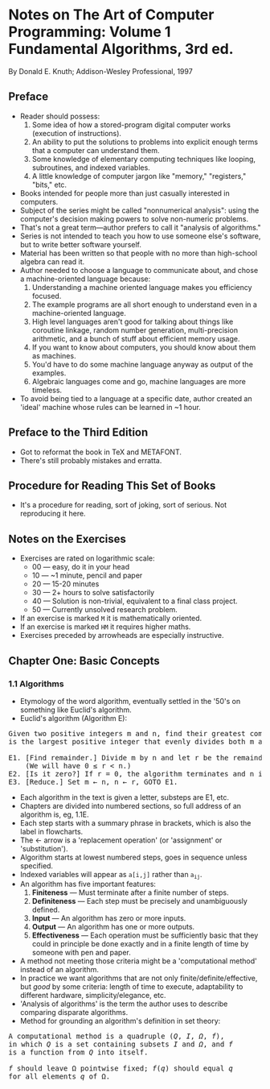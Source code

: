 # Notes on The Art of Computer Programming: Volume 1 Fundamental Algorithms, 3rd ed.

By Donald E. Knuth; Addison-Wesley Professional, 1997

## Preface

* Reader should possess:
    1. Some idea of how a stored-program digital computer works (execution of instructions).
    1. An ability to put the solutions to problems into explicit enough terms that a computer can understand them.
    1. Some knowledge of elementary computing techniques like looping, subroutines, and indexed variables.
    1. A little knowledge of computer jargon like "memory," "registers," "bits," etc.
* Books intended for people more than just casually interested in computers.
* Subject of the series might be called "nonnumerical analysis": using the computer's decision making powers to solve non-numeric problems.
* That's not a great term&mdash;author prefers to call it "analysis of algorithms."
* Series is not intended to teach you how to use someone else's software, but to write better software yourself.
* Material has been written so that people with no more than high-school algebra can read it.
* Author needed to choose a language to communicate about, and chose a machine-oriented language because:
    1. Understanding a machine oriented language makes you efficiency focused.
    1. The example programs are all short enough to understand even in a machine-oriented language.
    1. High level languages aren't good for talking about things like coroutine linkage, random number generation, multi-precision arithmetic, and a bunch of stuff about efficient memory usage.
    1. If you want to know about computers, you should know about them as machines.
    1. You'd have to do some machine language anyway as output of the examples.
    1. Algebraic languages come and go, machine languages are more timeless.
* To avoid being tied to a language at a specific date, author created an 'ideal' machine whose rules can be learned in ~1 hour.

## Preface to the Third Edition

* Got to reformat the book in TeX and METAFONT.
* There's still probably mistakes and erratta.

## Procedure for Reading This Set of Books

* It's a procedure for reading, sort of joking, sort of serious. Not reproducing it here.

## Notes on the Exercises

* Exercises are rated on logarithmic scale:
    * 00 &mdash; easy, do it in your head
    * 10 &mdash; ~1 minute, pencil and paper
    * 20 &mdash; 15-20 minutes
    * 30 &mdash; 2+ hours to solve satisfactorily
    * 40 &mdash; Solution is non-trivial, equivalent to a final class project.
    * 50 &mdash; Currently unsolved research problem.
* If an exercise is marked `M` it is mathematically oriented.
* If an exercise is marked `HM` it requires higher maths.
* Exercises preceded by arrowheads are especially instructive.

## Chapter One: Basic Concepts

### 1.1 Algorithms

* Etymology of the word algorithm, eventually settled in the '50's on something like Euclid's algorithm.
* Euclid's algorithm (Algorithm E):

<pre>
Given two positive integers m and n, find their greatest common divisor, which
is the largest positive integer that evenly divides both m and n.

E1. [Find remainder.] Divide m by n and let r be the remainder.
    (We will have 0 &le; r &lt; n.)
E2. [Is it zero?] If r = 0, the algorithm terminates and n is the answer.
E3. [Reduce.] Set m &larr; n, n &larr; r, GOTO E1.
</pre>

* Each algorithm in the text is given a letter, substeps are E1, etc.
* Chapters are divided into numbered sections, so full address of an algorithm is, eg, 1.1E.
* Each step starts with a summary phrase in brackets, which is also the label in flowcharts.
* The &larr; arrow is a 'replacement operation' (or 'assignment' or 'substitution').
* Algorithm starts at lowest numbered steps, goes in sequence unless specified.
* Indexed variables will appear as <code>a[i,j]</code> rather than <code>a<sub>ij</sub></code>.
* An algorithm has five important features:
    1. **Finiteness** &mdash; Must terminate after a finite number of steps.
    1. **Definiteness** &mdash; Each step must be precisely and unambiguously defined.
    1. **Input** &mdash; An algorithm has zero or more inputs.
    1. **Output** &mdash; An algorithm has one or more outputs.
    1. **Effectiveness** &mdash; Each operation must be sufficiently basic that they could in principle be done exactly and in a finite length of time by someone with pen and paper.
* A method not meeting those criteria might be a 'computational method' instead of an algorithm.
* In practice we want algorithms that are not only finite/definite/effective, but _good_ by some criteria: length of time to execute, adaptability to different hardware, simplicity/elegance, etc.
* 'Analysis of algorithms' is the term the author uses to describe comparing disparate algorithms.
* Method for grounding an algorithm's definition in set theory:

<pre>
A computational method is a quadruple (<i>Q</i>, <i>I</i>, <i>&Omega;</i>, <i>f</i>),
in which <i>Q</i> is a set containing subsets <i>I</i> and <i>&Omega;</i>, and <i>f</i>
is a function from <i>Q</i> into itself.

<i>f</i> should leave &Omega; pointwise fixed; <i>f</i>(<i>q</i>) should equal <i>q</i> 
for all elements <i>q</i> of &Omega;.
</pre>
